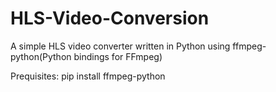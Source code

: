 # HLS-Video-Conversion
A simple HLS video converter written in Python using ffmpeg-python(Python bindings for FFmpeg)





Prequisites:
pip install ffmpeg-python


